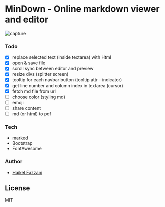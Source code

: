 # MinDown - Online markdown viewer and editor

![capture](https://i.ibb.co/8gFFN2J/Capture.png)

### Todo
- [x] replace selected text (inside textarea) with Html
- [x] open & save file
- [x] scroll sync between editor and preview
- [x] resize divs (splitter screen)
- [x] tooltip for each navbar button (tooltip attr - indicator)
- [x] get line number and column index in textarea (cursor)
- [x] fetch md file from url
- [ ] choose color (styling md)
- [ ] emoji
- [ ] share content
- [ ] md (or html) to pdf

### Tech
- [marked](https://github.com/markedjs/marked)
- Bootstrap
- FontAwesome

### Author
- [Haikel Fazzani](https://github.com/haikelfazzani)

## License
MIT